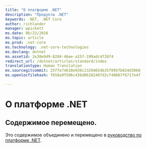 ```yaml
---
title: "О платформе .NET"
description: "Продукты .NET"
keywords: .NET, .NET Core
author: richlander
manager: wpickett
ms.date: 06/23/2016
ms.topic: article
ms.prod: .net-core
ms.technology: .net-core-technologies
ms.devlang: dotnet
ms.assetid: 2e38e9d9-8284-46ee-a15f-199adc4f26f4
redirect_url: /dotnet/articles/standard/index
translationtype: Human Translation
ms.sourcegitcommit: 25ffe74610e938c23294654b35f095fb824d3068
ms.openlocfilehash: f658a9f506c436d86282407d2cf40867f6717e4f

---
```


# <a name="aboutnet"></a>О платформе .NET

## <a name="content-moved"></a>Содержимое перемещено.
Это содержимое объединено и перемещено в [руководство по платформе .NET](index.md). 


<!--HONumber=Nov16_HO3-->


